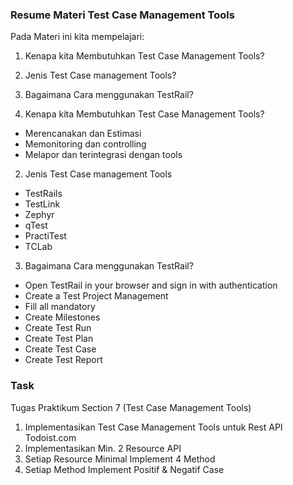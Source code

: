 ### Resume Materi Test Case Management Tools

Pada Materi ini kita mempelajari:
1. Kenapa kita Membutuhkan Test Case Management Tools?
2. Jenis Test Case management Tools?

3. Bagaimana Cara menggunakan TestRail?



1. Kenapa kita Membutuhkan Test Case Management Tools?
- Merencanakan dan Estimasi
- Memonitoring dan controlling
- Melapor dan terintegrasi dengan tools

2. Jenis Test Case management Tools
- TestRails
- TestLink
- Zephyr
- qTest
- PractiTest
- TCLab

3. Bagaimana Cara menggunakan TestRail?
- Open TestRail in your browser and sign in with authentication
- Create a Test Project Management
- Fill all mandatory
- Create Milestones
- Create Test Run
- Create Test Plan
- Create Test Case
- Create Test Report

### Task

Tugas Praktikum Section 7 (Test Case Management Tools)
1. Implementasikan Test Case Management Tools untuk Rest API Todoist.com
2. Implementasikan Min. 2 Resource API
3. Setiap Resource Minimal Implement 4 Method
4. Setiap Method Implement Positif & Negatif Case
